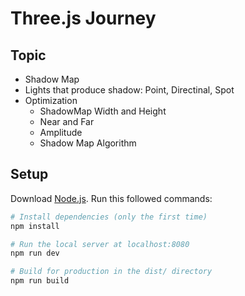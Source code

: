 # Three.js Journey

## Topic

- Shadow Map
- Lights that produce shadow: Point, Directinal, Spot
- Optimization
  - ShadowMap Width and Height
  - Near and Far
  - Amplitude
  - Shadow Map Algorithm

## Setup

Download [Node.js](https://nodejs.org/en/download/).
Run this followed commands:

```bash
# Install dependencies (only the first time)
npm install

# Run the local server at localhost:8080
npm run dev

# Build for production in the dist/ directory
npm run build
```
